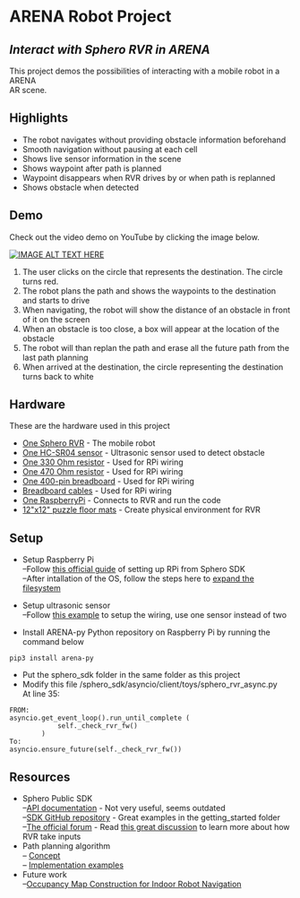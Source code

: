 <h1 class="code-line" data-line-start=0 data-line-end=1><a id="ARENA_Robot_Project_0"></a>ARENA Robot Project</h1>
<h2 class="code-line" data-line-start=1 data-line-end=2><a id="_Interact_with_Sphero_RVR_in_ARENA__1"></a><em>Interact with Sphero RVR in ARENA</em></h2>
<p class="has-line-data" data-line-start="3" data-line-end="5">This project demos the possibilities of interacting with a mobile robot in a ARENA<br>
AR scene.</p>
<h2 class="code-line" data-line-start=6 data-line-end=7><a id="Highlights_6"></a>Highlights</h2>
<ul>
<li class="has-line-data" data-line-start="8" data-line-end="9">The robot navigates without providing obstacle information beforehand</li>
<li class="has-line-data" data-line-start="9" data-line-end="10">Smooth navigation without pausing at each cell</li>
<li class="has-line-data" data-line-start="10" data-line-end="11">Shows live sensor information in the scene</li>
<li class="has-line-data" data-line-start="11" data-line-end="12">Shows waypoint after path is planned</li>
<li class="has-line-data" data-line-start="12" data-line-end="13">Waypoint disappears when RVR drives by or when path is replanned</li>
<li class="has-line-data" data-line-start="13" data-line-end="15">Shows obstacle when detected</li>
</ul>
<h2 class="code-line" data-line-start=15 data-line-end=16><a id="Demo_15"></a>Demo</h2>
<p class="has-line-data" data-line-start="16" data-line-end="17">Check out the video demo on YouTube by clicking the image below.</p>
<p class="has-line-data" data-line-start="18" data-line-end="19"><a href="https://www.youtube.com/watch?v=TdxpzFF49M0"><img src="https://img.youtube.com/vi/TdxpzFF49M0/default.jpg" alt="IMAGE ALT TEXT HERE"></a></p>
<ol>
<li class="has-line-data" data-line-start="19" data-line-end="20">The user clicks on the circle that represents the destination. The circle turns red.</li>
<li class="has-line-data" data-line-start="20" data-line-end="21">The robot plans the path and shows the waypoints to the destination and starts to drive</li>
<li class="has-line-data" data-line-start="21" data-line-end="22">When navigating, the robot will show the distance of an obstacle in front of it on the screen</li>
<li class="has-line-data" data-line-start="22" data-line-end="23">When an obstacle is too close, a box will appear at the location of the obstacle</li>
<li class="has-line-data" data-line-start="23" data-line-end="24">The robot will than replan the path and erase all the future path from the last path planning</li>
<li class="has-line-data" data-line-start="24" data-line-end="26">When arrived at the destination, the circle representing the destination turns back to white</li>
</ol>
<h2 class="code-line" data-line-start=26 data-line-end=27><a id="Hardware_26"></a>Hardware</h2>
<p class="has-line-data" data-line-start="28" data-line-end="29">These are the hardware used in this project</p>
<ul>
<li class="has-line-data" data-line-start="30" data-line-end="31"><a href="https://sphero.com/products/rvr">One Sphero RVR</a> - The mobile robot</li>
<li class="has-line-data" data-line-start="31" data-line-end="32"><a href="https://www.amazon.com/gp/product/B07B94C7KT/">One HC-SR04 sensor</a> - Ultrasonic sensor used to detect obstacle</li>
<li class="has-line-data" data-line-start="32" data-line-end="33"><a href="https://www.amazon.com/gp/product/B07D54XMFK/">One 330 Ohm resistor</a> - Used for RPi wiring</li>
<li class="has-line-data" data-line-start="33" data-line-end="34"><a href="https://www.amazon.com/gp/product/B07D54XMFK/">One 470 Ohm resistor</a> - Used for RPi wiring</li>
<li class="has-line-data" data-line-start="34" data-line-end="35"><a href="https://www.amazon.com/gp/product/B07PCJP9DY/">One 400-pin breadboard</a> - Used for RPi wiring</li>
<li class="has-line-data" data-line-start="35" data-line-end="36"><a href="https://www.amazon.com/Elegoo-EL-CP-004-Multicolored-Breadboard-arduino/dp/B01EV70C78/">Breadboard cables</a> - Used for RPi wiring</li>
<li class="has-line-data" data-line-start="36" data-line-end="37"><a href="https://www.amazon.com/CanaKit-Raspberry-Basic-Kit-8GB/dp/B08DJ9MLHV/">One RaspberryPi</a> - Connects to RVR and run the code</li>
<li class="has-line-data" data-line-start="37" data-line-end="38"><a href="https://www.amazon.com/gp/product/B00HS5BYVO/">12&quot;x12&quot; puzzle floor mats</a> - Create physical environment for RVR</li>
</ul>
<h2 class="code-line" data-line-start=40 data-line-end=41><a id="Setup_40"></a>Setup</h2>
<ul>
<li class="has-line-data" data-line-start="42" data-line-end="46">
<p class="has-line-data" data-line-start="42" data-line-end="45">Setup Raspberry Pi<br>
–Follow <a href="https://sdk.sphero.com/docs/getting_started/raspberry_pi/raspberry_pi_setup/">this official guide</a> of setting up RPi from Sphero SDK<br>
–After intallation of the OS, follow the steps here to <a href="https://piwithvic.com/raspberry-pi-expand-filesystem-micro-sd-card">expand the filesystem</a></p>
</li>
<li class="has-line-data" data-line-start="46" data-line-end="49">
<p class="has-line-data" data-line-start="46" data-line-end="48">Setup ultrasonic sensor<br>
–Follow <a href="https://sdk.sphero.com/docs/samples_content/raspberry_pi/python/ultrasonic_rvr_sample/">this example</a> to setup the wiring, use one sensor instead of two</p>
</li>
<li class="has-line-data" data-line-start="49" data-line-end="50">
<p class="has-line-data" data-line-start="49" data-line-end="50">Install ARENA-py Python repository on Raspberry Pi by running the command below</p>
</li>
</ul>
<pre><code class="has-line-data" data-line-start="51" data-line-end="53" class="language-sh">pip3 install arena-py
</code></pre>
<ul>
<li class="has-line-data" data-line-start="53" data-line-end="54">Put the sphero_sdk folder in the same folder as this project</li>
<li class="has-line-data" data-line-start="54" data-line-end="56">Modify this file /sphero_sdk/asyncio/client/toys/sphero_rvr_async.py<br>
At line 35:</li>
</ul>
<pre><code class="has-line-data" data-line-start="57" data-line-end="64" class="language-sh">FROM:
asyncio.get_event_loop().run_until_complete ( 
            self._check_rvr_fw() 
        )
To:
asyncio.ensure_future(self._check_rvr_fw())
</code></pre>
<h2 class="code-line" data-line-start=65 data-line-end=66><a id="Resources_65"></a>Resources</h2>
<ul>
<li class="has-line-data" data-line-start="66" data-line-end="70">Sphero Public SDK<br>
–<a href="https://sdk.sphero.com/docs/sdk_documentation/connection/">API documentation</a> - Not very useful, seems outdated<br>
–<a href="https://github.com/sphero-inc/sphero-sdk-raspberrypi-python">SDK GitHub repository</a> - Great examples in the getting_started folder<br>
–<a href="https://community.sphero.com/">The official forum</a> - Read <a href="https://community.sphero.com/t/programming-questions/829">this great discussion</a> to learn more about how RVR take inputs</li>
<li class="has-line-data" data-line-start="70" data-line-end="73">Path planning algorithm<br>
– <a href="https://www.redblobgames.com/pathfinding/a-star/introduction.html">Concept</a><br>
– <a href="https://www.redblobgames.com/pathfinding/a-star/implementation.html">Implementation examples</a></li>
<li class="has-line-data" data-line-start="73" data-line-end="75">Future work<br>
–<a href="https://www.intechopen.com/books/robot-control/occupancy-map-construction-for-indoor-robot-navigation#E5">Occupancy Map Construction for Indoor Robot Navigation</a></li>
</ul>
</body></html>
